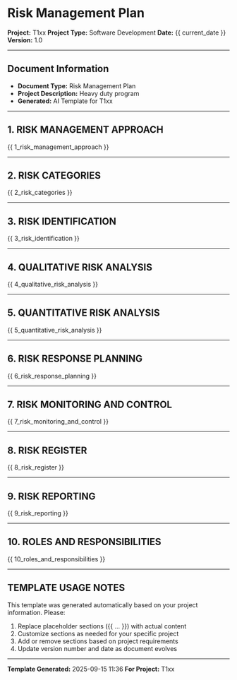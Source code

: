 # Risk Management Plan

**Project:** T1xx
**Project Type:** Software Development
**Date:** {{ current_date }}
**Version:** 1.0

---

## Document Information
- **Document Type:** Risk Management Plan
- **Project Description:** Heavy duty program
- **Generated:** AI Template for T1xx

---

## 1. RISK MANAGEMENT APPROACH

{{ 1_risk_management_approach }}

---

## 2. RISK CATEGORIES

{{ 2_risk_categories }}

---

## 3. RISK IDENTIFICATION

{{ 3_risk_identification }}

---

## 4. QUALITATIVE RISK ANALYSIS

{{ 4_qualitative_risk_analysis }}

---

## 5. QUANTITATIVE RISK ANALYSIS

{{ 5_quantitative_risk_analysis }}

---

## 6. RISK RESPONSE PLANNING

{{ 6_risk_response_planning }}

---

## 7. RISK MONITORING AND CONTROL

{{ 7_risk_monitoring_and_control }}

---

## 8. RISK REGISTER

{{ 8_risk_register }}

---

## 9. RISK REPORTING

{{ 9_risk_reporting }}

---

## 10. ROLES AND RESPONSIBILITIES

{{ 10_roles_and_responsibilities }}

---


## TEMPLATE USAGE NOTES

This template was generated automatically based on your project information. Please:

1. Replace placeholder sections ({{ ... }}) with actual content
2. Customize sections as needed for your specific project
3. Add or remove sections based on project requirements
4. Update version number and date as document evolves

---

**Template Generated:** 2025-09-15 11:36
**For Project:** T1xx
